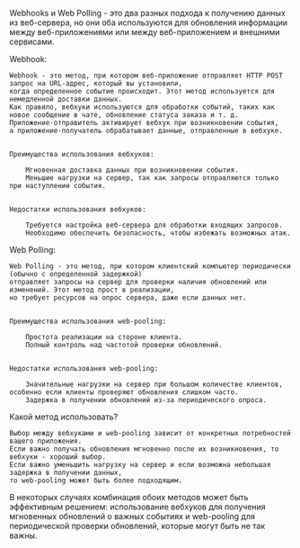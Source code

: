 Webhooks и Web Polling - это два разных подхода к получению данных из веб-сервера, 
но они оба используются для обновления информации между веб-приложениями или между веб-приложением и внешними сервисами.

Webhook:

    Webhook - это метод, при котором веб-приложение отправляет HTTP POST запрос на URL-адрес, который вы установили, 
    когда определенное событие происходит. Этот метод используется для немедленной доставки данных. 
    Как правило, вебхуки используются для обработки событий, таких как новое сообщение в чате, обновление статуса заказа и т. д. 
    Приложение-отправитель активирует вебхук при возникновении события, 
    а приложение-получатель обрабатывает данные, отправленные в вебхуке.
    
    
    Преимущества использования вебхуков:
    
        Мгновенная доставка данных при возникновении события.
        Меньшие нагрузки на сервер, так как запросы отправляются только при наступлении события.
    
    
    Недостатки использования вебхуков:
    
        Требуется настройка веб-сервера для обработки входящих запросов.
        Необходимо обеспечить безопасность, чтобы избежать возможных атак.
    

Web Polling:
    
    Web Polling - это метод, при котором клиентский компьютер периодически (обычно с определенной задержкой) 
    отправляет запросы на сервер для проверки наличия обновлений или изменений. Этот метод прост в реализации, 
    но требует ресурсов на опрос сервера, даже если данных нет.
    
    
    Преимущества использования web-pooling:
    
        Простота реализации на стороне клиента.
        Полный контроль над частотой проверки обновлений.
    
    
    Недостатки использования web-pooling:
    
        Значительные нагрузки на сервер при большом количестве клиентов, особенно если клиенты проверяют обновления слишком часто.
        Задержка в получении обновлений из-за периодического опроса.



Какой метод использовать?

    Выбор между вебхуками и web-pooling зависит от конкретных потребностей вашего приложения. 
    Если важно получать обновления мгновенно после их возникновения, то вебхуки - хороший выбор. 
    Если важно уменьшить нагрузку на сервер и если возможна небольшая задержка в получении данных, 
    то web-pooling может быть более подходящим.


В некоторых случаях комбинация обоих методов может быть эффективным решением: 
использование вебхуков для получения мгновенных обновлений о важных событиях 
и web-pooling для периодической проверки обновлений, которые могут быть не так важны.
